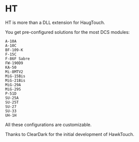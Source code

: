 # HT

HT is more than a DLL extension for HaugTouch.

You get pre-configured solutions for the most DCS modules:

	A-10A
	A-10C
	BF-109-K
	F-15C
	F-86F Sabre
	FW-190D9
	KA-50
	Mi-8MTV2
	MiG-15Bis
	MiG-21Bis
	MiG-29A
	MiG-29S
	P-51D
	SU-25A
	SU-25T
	SU-27
	SU-33
	UH-1H

All these configurations are customizable.

Thanks to ClearDark for the initial development of HawkTouch.